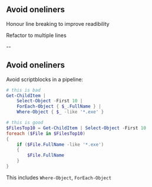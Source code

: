 <!-- .slide: id="oneliner" -->

## Avoid oneliners

Honour line breaking to improve readibility

Refactor to multiple lines

--

## Avoid oneliners

Avoid scriptblocks in a pipeline:

```powershell
# this is bad
Get-ChildItem |
    Select-Object -First 10 |
    ForEach-Object { $_.FullName } |
    Where-Object { $_ -like '*.exe' }

# this is good
$FilesTop10 = Get-ChildItem | Select-Object -First 10
foreach ($File in $FilesTop10)
{
    if ($File.FullName -like '*.exe')
    {
        $File.FullName
    }
}
```

This includes `Where-Object`, `ForEach-Object`
